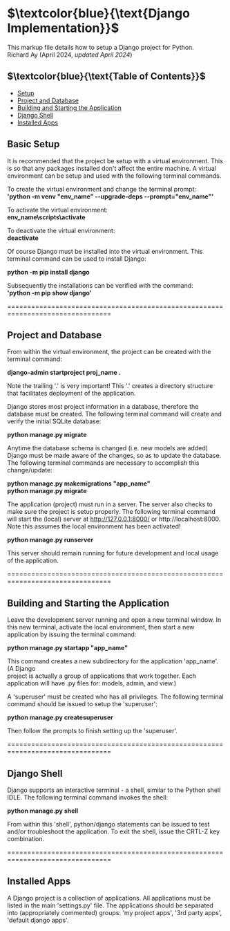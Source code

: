 # $`\textcolor{blue}{\text{Django Implementation}}`$
This markup file details how to setup a Django project for Python.  
Richard Ay (April 2024, *updated April 2024*)  


## $`\textcolor{blue}{\text{Table of Contents}}`$
* [Setup](#setup)
* [Project and Database](#Project-and-Database)
* [Building and Starting the Application](#Building-and-Starting-the-Application)
* [Django Shell](#Django-Shell)
* [Installed Apps](#Installed-Apps)


## Basic Setup
It is recommended that the project be setup with a virtual environment.  This is
so that any packages installed don't affect the entire machine.  A virtual 
environment can be setup and used with the following terminal commands.  

To create the virtual environment and change the terminal prompt:  
**'python -m venv "env_name" --upgrade-deps --prompt="env_name"'**  

To activate the virtual environment:  
**env_name\scripts\activate**  

To deactivate the virtual environment:  
**deactivate**  

Of course Django must be installed into the virtual environment.  This terminal
command can be used to install Django:  

**python -m pip install django**  

Subsequently the installations can be verified with the command:   
**'python -m pip show django'**  

================================================================================

## Project and Database
From within the virtual environment, the project can be created with the terminal
command:  

**django-admin startproject proj_name .**  

Note the trailing '.' is very important!  This '.' creates a directory structure 
that facilitates deployment of the application.

Django stores most project information in a database, therefore the database must 
be created.  The following terminal command will create and verify the initial
SQLite database:  

**python manage.py migrate**  

Anytime the database schema is changed (i.e. new models are added) Django must 
be made aware of the changes, so as to update the database. The following 
terminal commands are necessary to accomplish this change/update:  

**python manage.py makemigrations "app_name"**  
**python manage.py migrate**  

The application (project) must run in a server.  The server also checks to make 
sure the project is setup properly.  The following terminal command will
start the (local) server at http://127.0.0.1:8000/ or http://localhost:8000. Note
this assumes the local environment has been activated!

**python manage.py runserver**  

This server should remain running for future development and local usage of the
application.


================================================================================

## Building and Starting the Application
Leave the development server running and open a new terminal window.  In this new
terminal, activate the local environment, then start a new application by issuing
 the terminal command:  

**python manage.py startapp "app_name"**   

This command creates a new subdirectory for the application 'app_name'.  (A Django  
project is actually a group of applications that work together. Each application 
will have .py files for: models, admin, and view.)

A 'superuser' must be created who has all privileges.  The following terminal
command should be issued to setup the 'superuser':  

**python manage.py createsuperuser**  

Then follow the prompts to finish setting up the 'superuser'.


================================================================================

## Django Shell
Django supports an interactive terminal - a shell, similar to the Python shell
IDLE.  The following terminal command invokes the shell:

**python manage.py shell**

From within this 'shell', python/django statements can be issued to test and/or
troubleshoot the application.  To exit the shell, issue the CRTL-Z key combination.   


================================================================================

## Installed Apps
A Django project is a collection of applications.  All applications must be listed in 
the main 'settings.py' file.  The applications should be separated into (appropriately
commented) groups: 'my project apps', '3rd party apps', 'default django apps'.
